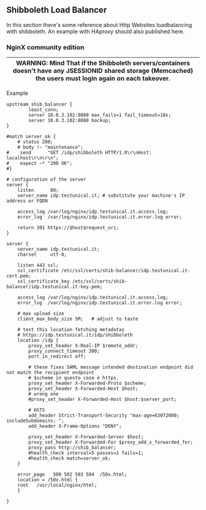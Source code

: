 Shibboleth Load Balancer
-----------------------
In this section there's some reference about Http Websites loadbalancing with shibboleth.
An example with HAproxy should also published here.


### NginX community edition
| WARNING: Mind That if the Shibboleth servers/containers doesn't have any JSESSIONID shared storage (Memcached) the users must login again on each takeover.|
| --- |

Example
````
upstream shib_balancer {
        least_conn;
        server 10.0.3.101:8080 max_fails=1 fail_timeout=10s;
        server 10.0.3.102:8080 backup;
}

#match server_ok {
    # status 200;
    # body !~ "maintenance";
#    send      "GET /idp/shibboleth HTTP/1.0\r\nHost: localhost\r\n\r\n";
#    expect ~* "200 OK";
#}

# configuration of the server
server {
    listen      80;
    server_name idp.testunical.it; # substitute your machine's IP address or FQDN

    access_log /var/log/nginx/idp.testunical.it.access.log;
    error_log  /var/log/nginx/idp.testunical.it.error.log error;

    return 301 https://$host$request_uri; 
}

server {
    server_name idp.testunical.it;
    charset     utf-8;

    listen 443 ssl;
    ssl_certificate /etc/ssl/certs/shib-balancer/idp.testunical.it-cert.pem;
    ssl_certificate_key /etc/ssl/certs/shib-balancer/idp.testunical.it-key.pem;

    access_log /var/log/nginx/idp.testunical.it.access.log;
    error_log  /var/log/nginx/idp.testunical.it.error.log error;

    # max upload size
    client_max_body_size 5M;   # adjust to taste

    # test this location fetching metadatas
    # https://idp.testunical.it/idp/shibboleth
    location /idp {
        proxy_set_header X-Real-IP $remote_addr;
        proxy_connect_timeout 300;
        port_in_redirect off;

        # these fixes SAML message intended destination endpoint did not match the recipient endpoint
        # $scheme in questo caso è https.
        proxy_set_header X-Forwarded-Proto $scheme;
        proxy_set_header X-Forwarded-Host $host;
        # wrong one
        #proxy_set_header X-Forwarded-Host $host:$server_port;
        
        # HSTS
        add_header Strict-Transport-Security "max-age=63072000; includeSubdomains; ";
        add_header X-Frame-Options "DENY"; 
        
        proxy_set_header X-Forwarded-Server $host;
        proxy_set_header X-Forwarded-For $proxy_add_x_forwarded_for;
        proxy_pass http://shib_balancer;
        #health_check interval=5 passes=1 fails=1;
        #health_check match=server_ok;
    }

    error_page   500 502 503 504  /50x.html;
    location = /50x.html {
    root   /usr/local/nginx/html;
    }

}
````


